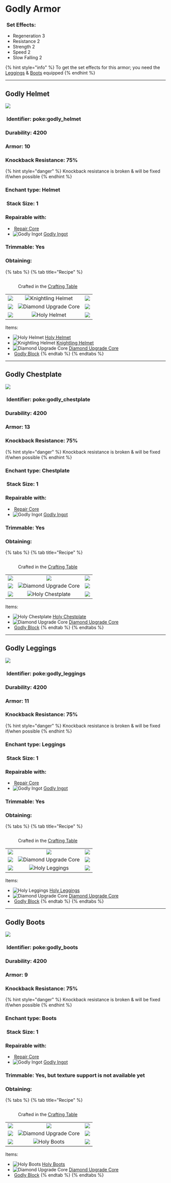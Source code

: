 # Godly Armor

### <img src="https://github.com/user-attachments/assets/53329be8-f7e5-4c01-b7e4-a27b567c7998" alt="" data-size="line"> Set Effects:

* Regeneration 3
* Resistance 2
* Strength 2
* Speed 2
* Slow Falling 2

{% hint style="info" %}
To get the set effects for this armor; you need the [Leggings](godly-armor.md#godly-leggings) & [Boots](godly-armor.md#godly-boots) equipped
{% endhint %}

***

## Godly Helmet

![](https://github.com/ItsMePok/PFE/assets/136857747/d3bd3182-a8f9-460c-902a-ac6d67ed8596)

### <img src="https://minecraft.wiki/images/Name_Tag_JE2_BE2.png?cbdc1" alt="" data-size="line"> Identifier: **poke:godly\_helmet**

### Durability: **4200**

### Armor: **10**

### Knockback Resistance: **75%**

{% hint style="danger" %}
Knockback resistance is broken & will be fixed if/when possible
{% endhint %}

### Enchant type: **Helmet**

### <img src="https://minecraft.wiki/images/Light_Gray_Bundle_JE1_BE1.png?b552e" alt="" data-size="line"> Stack Size: 1

### Repairable with:

* <img src="https://github.com/ItsMePok/PFE/assets/136857747/f15d8501-f297-4a77-b6de-3681297cdb09" alt="" data-size="line"> [Repair Core](../../items/cores/repair-core.md)
* <img src="https://github.com/user-attachments/assets/0e423f55-1bf7-4893-a9c2-10b7ba3aab4b" alt="Godly Ingot" data-size="line"> [Godly Ingot](../../items/ingots/godly-ingot.md)

### Trimmable: **Yes**

### Obtaining:

{% tabs %}
{% tab title="Recipe" %}
<figure><img src="https://minecraft.wiki/images/thumb/Crafting_Table_JE4_BE3.png/150px-Crafting_Table_JE4_BE3.png?5767f" alt=""><figcaption><p>Crafted in the <a href="https://minecraft.wiki/w/Crafting_Table">Crafting Table</a></p></figcaption></figure>

|                                                                                      |                                                                                                                |                                                                                      |
| :----------------------------------------------------------------------------------: | :------------------------------------------------------------------------------------------------------------: | :----------------------------------------------------------------------------------: |
| ![](https://github.com/user-attachments/assets/0385265a-6aca-412c-b8d4-b1619357bfee) |   ![Knightling Helmet](https://github.com/ItsMePok/PFE/assets/136857747/e0957c68-25ab-47ac-b92d-d8f3d6ef0a85)  | ![](https://github.com/user-attachments/assets/0385265a-6aca-412c-b8d4-b1619357bfee) |
| ![](https://github.com/user-attachments/assets/0385265a-6aca-412c-b8d4-b1619357bfee) | ![Diamond Upgrade Core](https://github.com/ItsMePok/PFE/assets/136857747/cd2e69eb-3e99-470c-89c4-ddf91c05de21) | ![](https://github.com/user-attachments/assets/0385265a-6aca-412c-b8d4-b1619357bfee) |
| ![](https://github.com/user-attachments/assets/0385265a-6aca-412c-b8d4-b1619357bfee) |      ![Holy Helmet](https://github.com/ItsMePok/PFE/assets/136857747/7ed92578-774d-4c87-9c03-8001537844fc)     | ![](https://github.com/user-attachments/assets/0385265a-6aca-412c-b8d4-b1619357bfee) |

Items:

* <img src="https://github.com/ItsMePok/PFE/assets/136857747/7ed92578-774d-4c87-9c03-8001537844fc" alt="Holy Helmet" data-size="line"> [Holy Helmet](holy-armor.md#holy-helmet)
* <img src="https://github.com/ItsMePok/PFE/assets/136857747/e0957c68-25ab-47ac-b92d-d8f3d6ef0a85" alt="Knightling Helmet" data-size="line"> [Knightling Helmet](../knightling-helmet.md)
* <img src="https://github.com/ItsMePok/PFE/assets/136857747/cd2e69eb-3e99-470c-89c4-ddf91c05de21" alt="Diamond Upgrade Core" data-size="line"> [Diamond Upgrade Core](../../items/cores/diamond-upgrade-core.md)
* <img src="https://github.com/user-attachments/assets/0385265a-6aca-412c-b8d4-b1619357bfee" alt="" data-size="line"> [Godly Block](../../blocks/ore-blocks/godly-block.md)
{% endtab %}
{% endtabs %}

***

## Godly Chestplate

![](https://github.com/ItsMePok/PFE/assets/136857747/d58140d1-d765-4300-9b9c-1e3b687d3502)

### <img src="https://minecraft.wiki/images/Name_Tag_JE2_BE2.png?cbdc1" alt="" data-size="line"> Identifier: **poke:godly\_chestplate**

### Durability: **4200**

### Armor: **13**

### Knockback Resistance: **75%**

{% hint style="danger" %}
Knockback resistance is broken & will be fixed if/when possible
{% endhint %}

### Enchant type: **Chestplate**

### <img src="https://minecraft.wiki/images/Light_Gray_Bundle_JE1_BE1.png?b552e" alt="" data-size="line"> Stack Size: 1

### Repairable with:

* <img src="https://github.com/ItsMePok/PFE/assets/136857747/f15d8501-f297-4a77-b6de-3681297cdb09" alt="" data-size="line"> [Repair Core](../../items/cores/repair-core.md)
* <img src="https://github.com/user-attachments/assets/0e423f55-1bf7-4893-a9c2-10b7ba3aab4b" alt="Godly Ingot" data-size="line"> [Godly Ingot](../../items/ingots/godly-ingot.md)

### Trimmable: **Yes**

### Obtaining:

{% tabs %}
{% tab title="Recipe" %}
<figure><img src="https://minecraft.wiki/images/thumb/Crafting_Table_JE4_BE3.png/150px-Crafting_Table_JE4_BE3.png?5767f" alt=""><figcaption><p>Crafted in the <a href="https://minecraft.wiki/w/Crafting_Table">Crafting Table</a></p></figcaption></figure>

|                                                                                      |                                                                                                                |                                                                                      |
| :----------------------------------------------------------------------------------: | :------------------------------------------------------------------------------------------------------------: | :----------------------------------------------------------------------------------: |
| ![](https://github.com/user-attachments/assets/0385265a-6aca-412c-b8d4-b1619357bfee) |              ![](https://github.com/user-attachments/assets/0385265a-6aca-412c-b8d4-b1619357bfee)              | ![](https://github.com/user-attachments/assets/0385265a-6aca-412c-b8d4-b1619357bfee) |
| ![](https://github.com/user-attachments/assets/0385265a-6aca-412c-b8d4-b1619357bfee) | ![Diamond Upgrade Core](https://github.com/ItsMePok/PFE/assets/136857747/cd2e69eb-3e99-470c-89c4-ddf91c05de21) | ![](https://github.com/user-attachments/assets/0385265a-6aca-412c-b8d4-b1619357bfee) |
| ![](https://github.com/user-attachments/assets/0385265a-6aca-412c-b8d4-b1619357bfee) |    ![Holy Chestplate](https://github.com/ItsMePok/PFE/assets/136857747/33f98e47-a8b1-4a42-82bb-19195a846782)   | ![](https://github.com/user-attachments/assets/0385265a-6aca-412c-b8d4-b1619357bfee) |

Items:

* <img src="https://github.com/ItsMePok/PFE/assets/136857747/33f98e47-a8b1-4a42-82bb-19195a846782" alt="Holy Chestplate" data-size="line"> [Holy Chestplate](holy-armor.md#holy-chestplate)
* <img src="https://github.com/ItsMePok/PFE/assets/136857747/cd2e69eb-3e99-470c-89c4-ddf91c05de21" alt="Diamond Upgrade Core" data-size="line"> [Diamond Upgrade Core](../../items/cores/diamond-upgrade-core.md)
* <img src="https://github.com/user-attachments/assets/0385265a-6aca-412c-b8d4-b1619357bfee" alt="" data-size="line"> [Godly Block](../../blocks/ore-blocks/godly-block.md)
{% endtab %}
{% endtabs %}

***

## Godly Leggings

![](https://github.com/ItsMePok/PFE/assets/136857747/9bf914d7-0d49-4fc9-a0a9-65048893119f)

### <img src="https://minecraft.wiki/images/Name_Tag_JE2_BE2.png?cbdc1" alt="" data-size="line"> Identifier: **poke:godly\_leggings**

### Durability: **4200**

### Armor: **11**

### Knockback Resistance: **75%**

{% hint style="danger" %}
Knockback resistance is broken & will be fixed if/when possible
{% endhint %}

### Enchant type: **Leggings**

### <img src="https://minecraft.wiki/images/Light_Gray_Bundle_JE1_BE1.png?b552e" alt="" data-size="line"> Stack Size: 1

### Repairable with:

* <img src="https://github.com/ItsMePok/PFE/assets/136857747/f15d8501-f297-4a77-b6de-3681297cdb09" alt="" data-size="line"> [Repair Core](../../items/cores/repair-core.md)
* <img src="https://github.com/user-attachments/assets/0e423f55-1bf7-4893-a9c2-10b7ba3aab4b" alt="Godly Ingot" data-size="line"> [Godly Ingot](../../items/ingots/godly-ingot.md)

### Trimmable: **Yes**

### Obtaining:

{% tabs %}
{% tab title="Recipe" %}
<figure><img src="https://minecraft.wiki/images/thumb/Crafting_Table_JE4_BE3.png/150px-Crafting_Table_JE4_BE3.png?5767f" alt=""><figcaption><p>Crafted in the <a href="https://minecraft.wiki/w/Crafting_Table">Crafting Table</a></p></figcaption></figure>

|                                                                                      |                                                                                                                |                                                                                      |
| :----------------------------------------------------------------------------------: | :------------------------------------------------------------------------------------------------------------: | :----------------------------------------------------------------------------------: |
| ![](https://github.com/user-attachments/assets/0385265a-6aca-412c-b8d4-b1619357bfee) |              ![](https://github.com/user-attachments/assets/0385265a-6aca-412c-b8d4-b1619357bfee)              | ![](https://github.com/user-attachments/assets/0385265a-6aca-412c-b8d4-b1619357bfee) |
| ![](https://github.com/user-attachments/assets/0385265a-6aca-412c-b8d4-b1619357bfee) | ![Diamond Upgrade Core](https://github.com/ItsMePok/PFE/assets/136857747/cd2e69eb-3e99-470c-89c4-ddf91c05de21) | ![](https://github.com/user-attachments/assets/0385265a-6aca-412c-b8d4-b1619357bfee) |
| ![](https://github.com/user-attachments/assets/0385265a-6aca-412c-b8d4-b1619357bfee) |     ![Holy Leggings](https://github.com/ItsMePok/PFE/assets/136857747/825a7674-f048-46b2-923c-69cba433ad3b)    | ![](https://github.com/user-attachments/assets/0385265a-6aca-412c-b8d4-b1619357bfee) |

Items:

* <img src="https://github.com/ItsMePok/PFE/assets/136857747/825a7674-f048-46b2-923c-69cba433ad3b" alt="Holy Leggings" data-size="line"> [Holy Leggings](holy-armor.md#holy-leggings)
* <img src="https://github.com/ItsMePok/PFE/assets/136857747/cd2e69eb-3e99-470c-89c4-ddf91c05de21" alt="Diamond Upgrade Core" data-size="line"> [Diamond Upgrade Core](../../items/cores/diamond-upgrade-core.md)
* <img src="https://github.com/user-attachments/assets/0385265a-6aca-412c-b8d4-b1619357bfee" alt="" data-size="line"> [Godly Block](../../blocks/ore-blocks/godly-block.md)
{% endtab %}
{% endtabs %}

***

## Godly Boots

![](https://github.com/ItsMePok/PFE/assets/136857747/fa056ad2-32b3-43fd-b14a-9e5ffe162d53)

### <img src="https://minecraft.wiki/images/Name_Tag_JE2_BE2.png?cbdc1" alt="" data-size="line"> Identifier: **poke:godly\_boots**

### Durability: **4200**

### Armor: **9**

### Knockback Resistance: **75%**

{% hint style="danger" %}
Knockback resistance is broken & will be fixed if/when possible
{% endhint %}

### Enchant type: **Boots**

### <img src="https://minecraft.wiki/images/Light_Gray_Bundle_JE1_BE1.png?b552e" alt="" data-size="line"> Stack Size: 1

### Repairable with:

* <img src="https://github.com/ItsMePok/PFE/assets/136857747/f15d8501-f297-4a77-b6de-3681297cdb09" alt="" data-size="line"> [Repair Core](../../items/cores/repair-core.md)
* <img src="https://github.com/user-attachments/assets/0e423f55-1bf7-4893-a9c2-10b7ba3aab4b" alt="Godly Ingot" data-size="line"> [Godly Ingot](../../items/ingots/godly-ingot.md)

### Trimmable: **Yes, but texture support is not available yet**

### Obtaining:

{% tabs %}
{% tab title="Recipe" %}
<figure><img src="https://minecraft.wiki/images/thumb/Crafting_Table_JE4_BE3.png/150px-Crafting_Table_JE4_BE3.png?5767f" alt=""><figcaption><p>Crafted in the <a href="https://minecraft.wiki/w/Crafting_Table">Crafting Table</a></p></figcaption></figure>

|                                                                                      |                                                                                                                |                                                                                      |
| :----------------------------------------------------------------------------------: | :------------------------------------------------------------------------------------------------------------: | :----------------------------------------------------------------------------------: |
| ![](https://github.com/user-attachments/assets/0385265a-6aca-412c-b8d4-b1619357bfee) |              ![](https://github.com/user-attachments/assets/0385265a-6aca-412c-b8d4-b1619357bfee)              | ![](https://github.com/user-attachments/assets/0385265a-6aca-412c-b8d4-b1619357bfee) |
| ![](https://github.com/user-attachments/assets/0385265a-6aca-412c-b8d4-b1619357bfee) | ![Diamond Upgrade Core](https://github.com/ItsMePok/PFE/assets/136857747/cd2e69eb-3e99-470c-89c4-ddf91c05de21) | ![](https://github.com/user-attachments/assets/0385265a-6aca-412c-b8d4-b1619357bfee) |
| ![](https://github.com/user-attachments/assets/0385265a-6aca-412c-b8d4-b1619357bfee) |      ![Holy Boots](https://github.com/ItsMePok/PFE/assets/136857747/105ca767-f943-4e0b-bbcc-2edbfc296469)      | ![](https://github.com/user-attachments/assets/0385265a-6aca-412c-b8d4-b1619357bfee) |

Items:

* <img src="https://github.com/ItsMePok/PFE/assets/136857747/105ca767-f943-4e0b-bbcc-2edbfc296469" alt="Holy Boots" data-size="line"> [Holy Boots](holy-armor.md#holy-boots)
* <img src="https://github.com/ItsMePok/PFE/assets/136857747/cd2e69eb-3e99-470c-89c4-ddf91c05de21" alt="Diamond Upgrade Core" data-size="line"> [Diamond Upgrade Core](../../items/cores/diamond-upgrade-core.md)
* <img src="https://github.com/user-attachments/assets/0385265a-6aca-412c-b8d4-b1619357bfee" alt="" data-size="line"> [Godly Block](../../blocks/ore-blocks/godly-block.md)
{% endtab %}
{% endtabs %}
